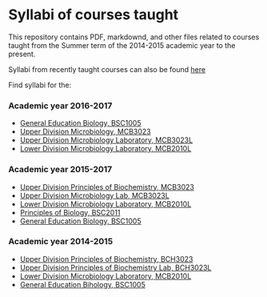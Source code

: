 # Syllabi of courses taught

This repository contains PDF, markdownd, and other files related to courses taught from the Summer term of the 2014-2015 academic year to the present. 

Syllabi from recently taught courses can also be found [here](http://friveram.com/science-teaching/)

Find syllabi for the:

### Academic year 2016-2017

- [General Education Biology, BSC1005](https://github.com/friveramariani/teaching_syllabi/tree/master/2016_2017_term/BSC1005)
- [Upper Division Microbiology, MCB3023](https://github.com/friveramariani/teaching_syllabi/tree/master/2016_2017_term/MCB3023)
- [Upper Division Microbiology Laboratory, MCB3023L](https://github.com/friveramariani/teaching_syllabi/tree/master/2016_2017_term/MCB3023L)
- [Lower Division Microbiology Laboratory, MCB2010L](https://github.com/friveramariani/teaching_syllabi/tree/master/2016_2017_term/MCB2010L)

### Academic year 2015-2017

- [Upper Division Principles of Biochemistry, MCB3023](https://github.com/friveramariani/teaching_syllabi/tree/master/2015_2016_term/BCH3023)
- [Upper Division Microbiology Lab, MCB3023L](https://github.com/friveramariani/teaching_syllabi/tree/master/2015_2016_term/MCB3023L)
- [Lower Division Microbiology Laboratory, MCB2010L](https://github.com/friveramariani/teaching_syllabi/tree/master/2015_2016_term/MCB2010L)
- [Principles of Biology, BSC2011](https://github.com/friveramariani/teaching_syllabi/tree/master/2015_2016_term/BSC2011)
- [General Education Biology, BSC1005](https://github.com/friveramariani/teaching_syllabi/tree/master/2015_2016_term/BSC1005)

### Academic year 2014-2015

- [Upper Division Principles of Biochemistry, BCH3023](https://github.com/friveramariani/teaching_syllabi/tree/master/2014_2015_term/BCH3023)
- [Upper Division Principles of Biochemistry Lab, BCH3023L](https://github.com/friveramariani/teaching_syllabi/tree/master/2014_2015_term/BCH3023L)
- [Lower Division Microbiology Laboratory, MCB2010L](https://github.com/friveramariani/teaching_syllabi/tree/master/2014_2015_term/MCB2010L)
- [General Education Bihology, BSC1005](https://github.com/friveramariani/teaching_syllabi/tree/master/2014_2015_term/BSC1005)

